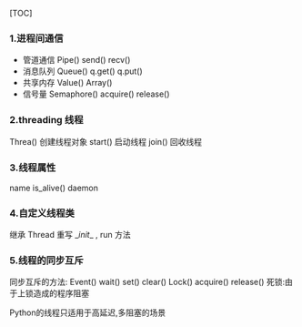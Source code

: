 [TOC]
### 1.进程间通信
- 管道通信 Pipe() send() recv()
- 消息队列 Queue() q.get() q.put()
- 共享内存 Value() Array()
- 信号量  Semaphore() acquire() release()

### 2.threading 线程
Threa() 创建线程对象
start() 启动线程
join() 回收线程

### 3.线程属性 
name is_alive() daemon

### 4.自定义线程类
继承 Thread 重写 \__init__ , run 方法

### 5.线程的同步互斥
同步互斥的方法: Event() wait() set() clear()
              Lock() acquire() release()
死锁:由于上锁造成的程序阻塞

Python的线程只适用于高延迟,多阻塞的场景